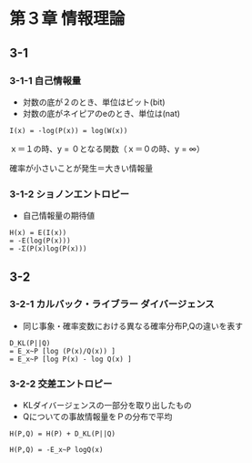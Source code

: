 # 第３章 情報理論

## 3-1
### 3-1-1 自己情報量
- 対数の底が２のとき、単位はビット(bit)
- 対数の底がネイピアのeのとき、単位は(nat)
```
I(x) = -log(P(x)) = log(W(x)) 
```

ｘ＝１の時、y = ０となる関数（ｘ＝０の時、y = ∞）

確率が小さいことが発生＝大きい情報量

### 3-1-2 ショノンエントロピー
- 自己情報量の期待値

```
H(x) = E(I(x))
= -E(log(P(x)))
= -Σ(P(x)log(P(x)))
```
## 3-2
### 3-2-1 カルバック・ライブラー ダイバージェンス
- 同じ事象・確率変数における異なる確率分布P,Qの違いを表す

```
D_KL(P||Q)
= E_x~P [log (P(x)/Q(x)) ]
= E_x~P [log P(x) - log Q(x) ]
```
### 3-2-2 交差エントロピー
- KLダイバージェンスの一部分を取り出したもの
- Qについての事故情報量をＰの分布で平均
```
H(P,Q) = H(P) + D_KL(P||Q)

H(P,Q) = -E_x~P logQ(x)
```
